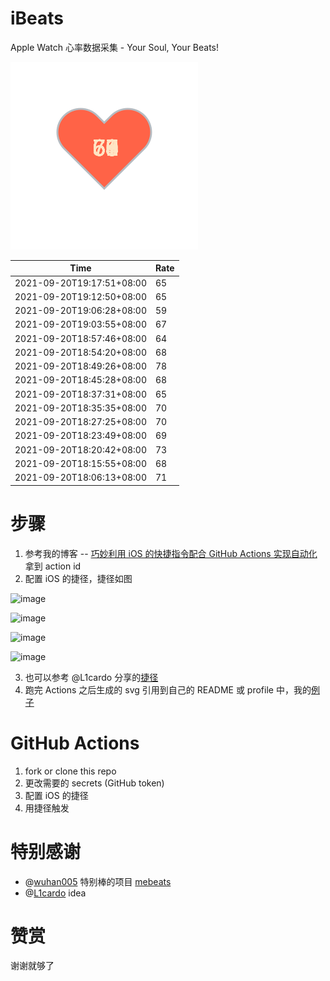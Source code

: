 # iBeats
Apple Watch 心率数据采集 - Your Soul, Your Beats!

![](./files/heart.svg)

<!--START_SECTION:my_heart_rate-->
| Time | Rate | 
 | ---- | ---- | 
| 2021-09-20T19:17:51+08:00 | 65 |
| 2021-09-20T19:12:50+08:00 | 65 |
| 2021-09-20T19:06:28+08:00 | 59 |
| 2021-09-20T19:03:55+08:00 | 67 |
| 2021-09-20T18:57:46+08:00 | 64 |
| 2021-09-20T18:54:20+08:00 | 68 |
| 2021-09-20T18:49:26+08:00 | 78 |
| 2021-09-20T18:45:28+08:00 | 68 |
| 2021-09-20T18:37:31+08:00 | 65 |
| 2021-09-20T18:35:35+08:00 | 70 |
| 2021-09-20T18:27:25+08:00 | 70 |
| 2021-09-20T18:23:49+08:00 | 69 |
| 2021-09-20T18:20:42+08:00 | 73 |
| 2021-09-20T18:15:55+08:00 | 68 |
| 2021-09-20T18:06:13+08:00 | 71 |

<!--END_SECTION:my_heart_rate-->

# 步骤
1. 参考我的博客 -- [巧妙利用 iOS 的快捷指令配合 GitHub Actions 实现自动化](https://github.com/yihong0618/gitblog/issues/198) 拿到 action id
2. 配置 iOS 的捷径，捷径如图

![image](https://user-images.githubusercontent.com/15976103/122154218-0db0b480-ce97-11eb-93bb-5aec07c558dc.png)

![image](https://user-images.githubusercontent.com/15976103/122154236-186b4980-ce97-11eb-8e4b-70551a0391ae.png)

![image](https://user-images.githubusercontent.com/15976103/122154268-2d47dd00-ce97-11eb-902e-3acf292265a9.png)

![image](https://user-images.githubusercontent.com/15976103/122174055-fa144680-ceb4-11eb-9be2-3eb83cd516f7.png)

3. 也可以参考 @L1cardo 分享的[捷径](https://www.icloud.com/shortcuts/6ab6047b459c41ad822ad6b94b1c03d4)
4. 跑完 Actions 之后生成的 svg 引用到自己的 README 或 profile 中，我的[例子](https://github.com/yihong0618) 

# GitHub Actions

1. fork or clone this repo
2. 更改需要的 secrets (GitHub token)
3. 配置 iOS 的捷径
4. 用捷径触发

# 特别感谢
- @[wuhan005](https://github.com/wuhan005) 特别棒的项目 [mebeats](https://github.com/wuhan005/mebeats)
- @[L1cardo](https://github.com/L1cardo) idea

# 赞赏
谢谢就够了
